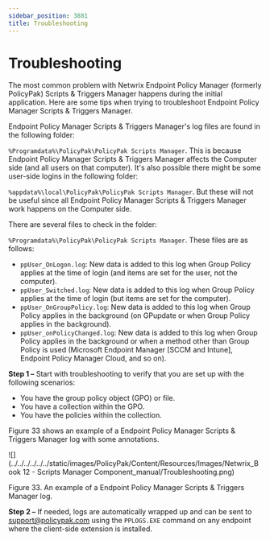 ```yaml
---
sidebar_position: 3881
title: Troubleshooting
---
```


# Troubleshooting

The most common problem with Netwrix Endpoint Policy Manager (formerly PolicyPak) Scripts & Triggers Manager happens during the initial application. Here are some tips when trying to troubleshoot Endpoint Policy Manager Scripts & Triggers Manager.

Endpoint Policy Manager Scripts & Triggers Manager's log files are found in the following folder:

`%Programdata%\PolicyPak\PolicyPak Scripts Manager`. This is because Endpoint Policy Manager Scripts & Triggers Manager affects the Computer side (and all users on that computer). It's also possible there might be some user-side logins in the following folder:

`%appdata%\local\PolicyPak\PolicyPak Scripts Manager`. But these will not be useful since all Endpoint Policy Manager Scripts & Triggers Manager work happens on the Computer side.

There are several files to check in the folder:

`%Programdata%\PolicyPak\PolicyPak Scripts Manager`. These files are as follows:

* `ppUser_OnLogon.log`: New data is added to this log when Group Policy applies at the time of login (and items are set for the user, not the computer).
* `ppUser_Switched.log`: New data is added to this log when Group Policy applies at the time of login (but items are set for the computer).
* `ppUser_OnGroupPolicy.log`: New data is added to this log when Group Policy applies in the background (on GPupdate or when Group Policy applies in the background).
* `ppUser_onPolicyChanged.log`: New data is added to this log when Group Policy applies in the background or when a method other than Group Policy is used (Microsoft Endpoint Manager [SCCM and Intune], Endpoint Policy Manager Cloud, and so on).

**Step 1 –** Start with troubleshooting to verify that you are set up with the following scenarios:

* You have the group policy object (GPO) or file.
* You have a collection within the GPO.
* You have the policies within the collection.

Figure 33 shows an example of a Endpoint Policy Manager Scripts & Triggers Manager log with some annotations.

![](../../../../../../static/images/PolicyPak/Content/Resources/Images/Netwrix_Book 12 - Scripts Manager Component_manual/Troubleshooting.png)

Figure 33. An example of a Endpoint Policy Manager Scripts & Triggers Manager log.

**Step 2 –** If needed, logs are automatically wrapped up and can be sent to [support@policypak.com](mailto:support@policypak.com) using the `PPLOGS.EXE` command on any endpoint where the client-side extension is installed.